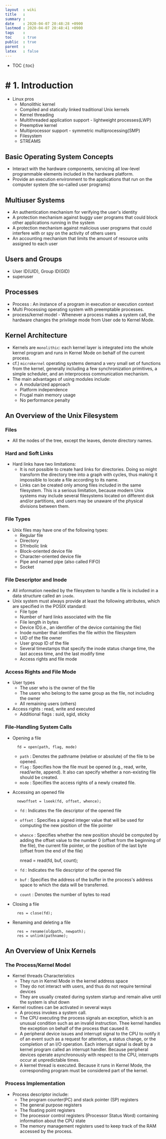 ```yaml
---
layout  : wiki
title   : 
summary : 
date    : 2020-04-07 20:48:28 +0900
lastmod : 2020-04-07 20:48:41 +0900
tags    : 
toc     : true
public  : true
parent  : 
latex   : false
---
```

* TOC
{:toc}

# # 1. Introduction

- Linux pros
    - Monolithic kernel
    - Compiled and statically linked traditional Unix kernels
    - Kernel threading
    - Multithreaded application support - lightweight processes(LWP)
    - Preemptive kernel
    - Multiprocessor support - symmetric multiprocessing(SMP)
    - Filesystem
    - STREAMS

## Basic Operating System Concepts

- Interact with the hardware components, servicing all low-level programmable elements included in the hardware platform.
- Provide an execution environment to the applications that run on the computer system (the so-called user programs)

## Multiuser Systems

- An authentication mechanism for verifying the user's identity
- A protection mechanism against buggy user programs that could block other applications running in the system
- A protection mechanism against malicious user programs that could interfere with or spy on the activity of others users
- An accounting mechanism that limits the amount of resource units assigned to each user

## Users and Groups

- User ID(UID), Group ID(GID)
- superuser

## Processes

- Process : An instance of a program in execution or execution context
- Multi Processing operating system with preemptable processes.
- process/kernel model - Whenever a process makes a system call, the hardware changes the privilege mode from User ode to Kernel Mode.

## Kernel Architecture

- Kernels are `monolithic`: each kernel layer is integrated into the whole kernel program and runs in Kernel Mode on behalf of the current process.
- cf.) `microkernel` operating systems demand a very small set of functions from the kernel, generally including a few synchronization primitives, a simple scheduler, and an interprocess communication mechanism.
- The main advantages of using modules include:
    - A modularized approach
    - Platform independence
    - Frugal main memory usage
    - No performance penalty

## An Overview of the Unix Filesystem

### Files

- All the nodes of the tree, except the leaves, denote directory names.

### Hard and Soft Links

- Hard links have two limitations:
    - It is not possible to create hard links for directories. Doing so might transform the directory tree into a graph with cycles, thus making it impossible to locate a file according to its name.
    - Links can be created only among files included in the same filesystem. This is a serious limitation, because modern Unix systems may include several filesystems located on different disk and/or partitions, and users may be unaware of the physical divisions between them.

### File Types

- Unix files may have one of the following types:
    - Regular file
    - Directory
    - SYmbolic link
    - Block-oriented device file
    - Character-oriented device file
    - Pipe and named pipe (also called FIFO)
    - Socket

### File Descriptor and Inode

- All information needed by the filesystem to handle a file is included in a data structure called an `inode`.
- Unix system must always provide at least the following attributes, which are specified in the POSIX standard:
    - File type
    - Number of hard links associated with the file
    - File length in bytes
    - Device ID(i.e., an identifier of the device containing the file)
    - Inode number that identifies the file within the filesystem
    - UID of the file owner
    - User group ID of the file
    - Several timestamps that specify the inode status change time, the last access time, and the last modify time
    - Access rights and file mode

### Access Rights and File Mode

- User types
    - The user who is the owner of the file
    - The users who belong to the same group as the file, not including the owner
    - All remaining users (others)
- Access rights : read, write and executed
    - Additional flags : suid, sgid, sticky

### File-Handling System Calls

- Opening a file

        fd = open(path, flag, mode)

    - `path` : Denotes the pathname (relative or absolute) of the file to be opened.
    - `flag` : Specifies how the file must be opened (e.g., read, write, read/write, append). It also can specify whether a non-existing file should be created.
    - `mode` : Specifies the access rights of a newly created file.
- Accessing an opened file

        newoffset = lseek(fd, offset, whence);

    - `fd` : Indicates the file descriptor of the opened file
    - `offset` : Specifies a signed integer value that will be used for computing the new position of the file pointer
    - `whence` : Specifies whether the new position should be computed by adding the offset value to the number 0 (offset from the beginning of the file), the current file pointer, or the position of the last byte (offset from the end of the file)

        nread = read(fd, buf, count);

    - `fd` :  Indicates the file descriptor of the opened file
    - `buf` : Specifies the address of the buffer in the process's address space to which the data will be transferred.
    - `count` : Denotes the number of bytes to read
- Closing a file

        res = close(fd);

- Renaming and deleting a file

        res = rename(oldpath, newpath);
        res = unlink(pathname);

## An Overview of Unix Kernels

### The Process/Kernel Model

- Kernel threads Characteristics
    - They run in Kernel Mode in the kernel address space
    - They do not interact with users, and thus do not require terminal devices
    - They are usually created during system startup and remain alive until the system is shut down
- Kernel routines can be activated in several ways
    - A process invokes a system call.
    - The CPU executing the process signals an exception, which is an unusual condition such as an invalid instruction. Thee kernel handles the exception on behalf of the process that caused it.
    - A peripheral device issues and interrupt signal to the CPU to notify it of an event such as a request for attention, a status change, or the completion of an I/O operation. Each interrupt signal is dealt by a kernel program called an interrupt handler. Because peripheral devices operate asynchronously with respect to the CPU, interrupts occur at unpredictable times.
    - A kernel thread is executed. Because it runs in Kernel Mode, the corresponding program must be considered part of the kernel.

### Process Implementation

- Process descriptor include:
    - The program counter(PC) and stack pointer (SP) registers
    - The general purpose registers
    - The floating point registers
    - The processor control registers (Processor Status Word) containing information about the CPU state
    - The memory management registers used to keep track of the RAM accessed by the process.
